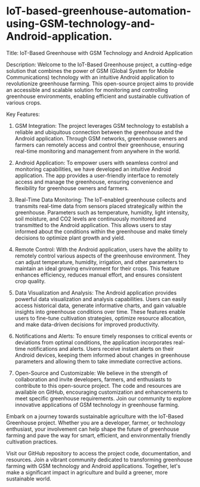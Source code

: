 # IoT-based-greenhouse-automation-using-GSM-technology-and-Android-application.

Title: IoT-Based Greenhouse with GSM Technology and Android Application

Description:
Welcome to the IoT-Based Greenhouse project, a cutting-edge solution that combines the power of GSM (Global System for Mobile Communications) technology with an intuitive Android application to revolutionize greenhouse farming. This open-source project aims to provide an accessible and scalable solution for monitoring and controlling greenhouse environments, enabling efficient and sustainable cultivation of various crops.

Key Features:
1. GSM Integration: The project leverages GSM technology to establish a reliable and ubiquitous connection between the greenhouse and the Android application. Through GSM networks, greenhouse owners and farmers can remotely access and control their greenhouse, ensuring real-time monitoring and management from anywhere in the world.

2. Android Application: To empower users with seamless control and monitoring capabilities, we have developed an intuitive Android application. The app provides a user-friendly interface to remotely access and manage the greenhouse, ensuring convenience and flexibility for greenhouse owners and farmers.

3. Real-Time Data Monitoring: The IoT-enabled greenhouse collects and transmits real-time data from sensors placed strategically within the greenhouse. Parameters such as temperature, humidity, light intensity, soil moisture, and CO2 levels are continuously monitored and transmitted to the Android application. This allows users to stay informed about the conditions within the greenhouse and make timely decisions to optimize plant growth and yield.

4. Remote Control: With the Android application, users have the ability to remotely control various aspects of the greenhouse environment. They can adjust temperature, humidity, irrigation, and other parameters to maintain an ideal growing environment for their crops. This feature enhances efficiency, reduces manual effort, and ensures consistent crop quality.

5. Data Visualization and Analysis: The Android application provides powerful data visualization and analysis capabilities. Users can easily access historical data, generate informative charts, and gain valuable insights into greenhouse conditions over time. These features enable users to fine-tune cultivation strategies, optimize resource allocation, and make data-driven decisions for improved productivity.

6. Notifications and Alerts: To ensure timely responses to critical events or deviations from optimal conditions, the application incorporates real-time notifications and alerts. Users receive instant alerts on their Android devices, keeping them informed about changes in greenhouse parameters and allowing them to take immediate corrective actions.

7. Open-Source and Customizable: We believe in the strength of collaboration and invite developers, farmers, and enthusiasts to contribute to this open-source project. The code and resources are available on GitHub, encouraging customization and enhancements to meet specific greenhouse requirements. Join our community to explore innovative applications of GSM technology in greenhouse farming.

Embark on a journey towards sustainable agriculture with the IoT-Based Greenhouse project. Whether you are a developer, farmer, or technology enthusiast, your involvement can help shape the future of greenhouse farming and pave the way for smart, efficient, and environmentally friendly cultivation practices.

Visit our GitHub repository to access the project code, documentation, and resources. Join a vibrant community dedicated to transforming greenhouse farming with GSM technology and Android applications. Together, let's make a significant impact in agriculture and build a greener, more sustainable world.
